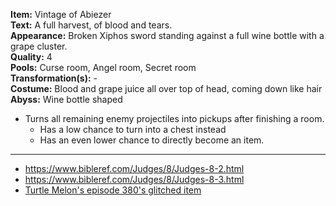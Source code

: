 **Item:** Vintage of Abiezer
<br>
**Text:** A full harvest, of blood and tears.
<br>
**Appearance:** Broken Xiphos sword standing against a full wine bottle with a grape cluster.
<br>
**Quality:** 4
<br>
**Pools:** Curse room, Angel room, Secret room
<br>
**Transformation(s):** -
<br>
**Costume:** Blood and grape juice all over top of head, coming down like hair
<br>
**Abyss:** Wine bottle shaped

- Turns all remaining enemy projectiles into pickups after finishing a room.
  - Has a low chance to turn into a chest instead
  - Has an even lower chance to directly become an item.

---

- https://www.bibleref.com/Judges/8/Judges-8-2.html
- https://www.bibleref.com/Judges/8/Judges-8-3.html
- [Turtle Melon's episode 380's glitched item](https://youtu.be/1xUvlPceKRY)